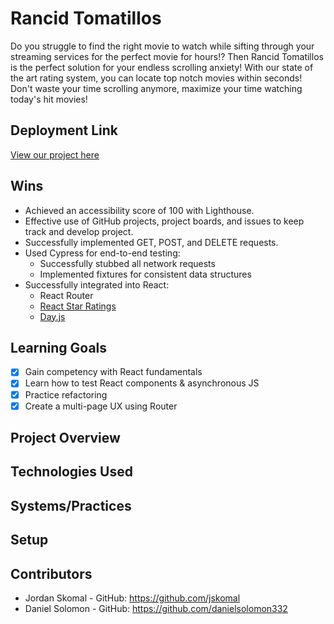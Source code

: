 # Rancid Tomatillos
Do you struggle to find the right movie to watch while sifting through your streaming services for the perfect movie for hours!? Then Rancid Tomatillos is the perfect solution for your endless scrolling anxiety! With our state of the art rating system, you can locate top notch movies within seconds! Don't waste your time scrolling anymore, maximize your time watching today's hit movies!

## Deployment Link

[View our project here](https://jskomal-rancid-tomatillos.herokuapp.com/)

## Wins
- Achieved an accessibility score of 100 with Lighthouse.
- Effective use of GitHub projects, project boards, and issues to keep track and develop project.
- Successfully implemented GET, POST, and DELETE requests.
- Used Cypress for end-to-end testing:
    - Successfully stubbed all network requests
    - Implemented fixtures for consistent data structures
- Successfully integrated into React:
    - React Router
    - [React Star Ratings](https://www.npmjs.com/package/react-star-ratings)
    - [Day.js](https://day.js.org/)

## Learning Goals
- [x] Gain competency with React fundamentals
- [x] Learn how to test React components & asynchronous JS
- [x] Practice refactoring
- [x] Create a multi-page UX using Router

## Project Overview



## Technologies Used



## Systems/Practices



## Setup



## Contributors

- Jordan Skomal - GitHub: https://github.com/jskomal
- Daniel Solomon - GitHub: https://github.com/danielsolomon332
